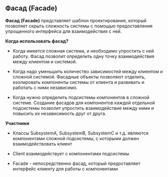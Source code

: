 ## Фасад (Facade)

**Фасад (Facade)** представляет шаблон проектирования, который позволяет скрыть сложность системы с помощью предоставления упрощенного интерфейса для взаимодействия с ней.

**Когда использовать фасад?**
* Когда имеется сложная система, и необходимо упростить с ней работу. Фасад позволит определить одну точку взаимодействия между клиентом и системой.

* Когда надо уменьшить количество зависимостей между клиентом и сложной системой. Фасадные объекты позволяют отделить, изолировать компоненты системы от клиента и развивать и работать с ними независимо.

* Когда нужно определить подсистемы компонентов в сложной системе. Создание фасадов для компонентов каждой отдельной подсистемы позволит упростить взаимодействие между ними и повысить их независимость друг от друга.

**Участники**
* Классы SubsystemA, SubsystemB, SubsystemC и т.д. являются компонентами сложной подсистемы, с которыми должен взаимодействовать клиент

* Client взаимодействует с компонентами подсистемы

* Facade - непосредственно фасад, который предоставляет интерфейс клиенту для работы с компонентами


